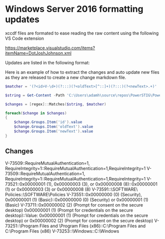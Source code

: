 # Windows Server 2016 formatting updates

xccdf files are formated to ease reading the raw content using the following VS Code extension

https://marketplace.visualstudio.com/items?itemName=DotJoshJohnson.xml

Updates are listed in the following format:

Here is an example of how to extract the changes and auto update new files as they are released to create a new change markdown file.

```powershell
$matcher = '(?<id>V-\d+)(?:::)(?<oldText>[^::]+)(?:::)(?<newText>.+)'

$string = Get-Content -Path 'C:\Users\adamh\source\repos\PowerSTIG\PowerStig\StigData\Archive\Windows.Server.2016\U_Windows_Server_2016_STIG_V1R6_Manual-xccdf.md' -RAW

$changes = [regex]::Matches($string, $matcher)

foreach($change in $changes)
{
    $change.Groups.Item('id').value
    $change.Groups.Item('oldText').value
    $change.Groups.Item('newText').value
}
```

## Changes

V-73509::RequireMutualAuthentication=1, RequireIntegrity=1::RequireMutualAuthentication=1,RequireIntegrity=1
V-73509::RequireMutualAuthentication=1, RequireIntegrity=1::RequireMutualAuthentication=1,RequireIntegrity=1
V-73521::0x00000001 (1), 0x00000003 (3), or 0x00000008 (8)::0x00000001 (1) or 0x00000003 (3) or 0x00000008 (8)
V-73591::\SOFTWARE\ Policies::\SOFTWARE\Policies
V-73551::0x00000000 (0) (Security), 0x00000001 (1) (Basic)::0x00000000 (0) (Security) or 0x00000001 (1) (Basic)
V-73711::0x00000002 (2) (Prompt for consent on the secure desktop)
0x00000001 (1) (Prompt for credentials on the secure desktop)::Value: 0x00000001 (1) (Prompt for credentials on the secure desktop) or 0x00000002 (2) (Prompt for consent on the secure desktop)
V-73251::\Program Files and \Program Files (x86)::C:\Program Files and C:\Program Files (x86)
V-73253::\Windows::C:\Windows
